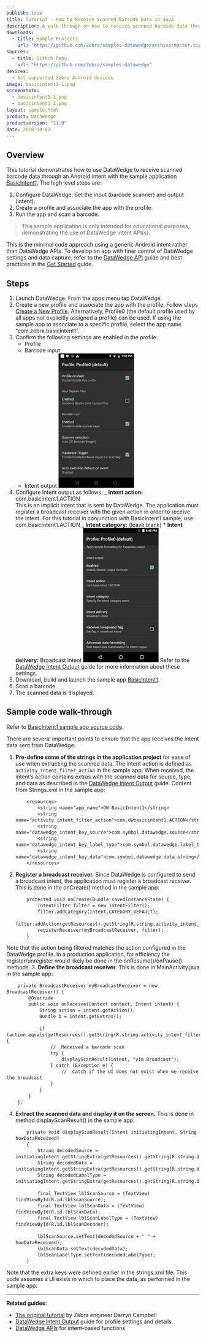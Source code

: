 ```yaml
---
publish: true
title: Tutorial - How to Receive Scanned Barcode Data in Java
description: A walk-through on how to receive scanned barcode data through an Android intent.
downloads:
  - title: Sample Projects
    url: "https://github.com/Zebra/samples-datawedge/archive/master.zip"
sources:
  - title: Github Repo
    url: "https://github.com/Zebra/samples-datawedge"
devices:
  - All supported Zebra Android devices
image: basicintent1-1.png
screenshots:
  - basicintent1-1.png
  - basicintent1-2.png
layout: sample.html
product: DataWedge
productversion: "11.0"
date: 2018-10-02
---
```


## Overview

This tutorial demonstrates how to use DataWedge to receive scanned barcode data through an Android intent with the sample application [BasicIntent1](../basicintent1). The high level steps are:

1. Configure DataWedge. Set the input (barcode scanner) and output (intent).
2. Create a profile and associate the app with the profile.
3. Run the app and scan a barcode.

> This sample application is only intended for educational purposes, demonstrating the use of DataWedge intent API(s).

This is the minimal code approach using a generic Android intent rather than DataWedge APIs. To develop an app with finer control of DataWedge settings and data capture, refer to the [DataWedge API](../../api) guide and best practices in the [Get Started](../../gettingstarted) guide.

## Steps

1. Launch DataWedge. From the apps menu tap DataWedge.
2. Create a new profile and associate the app with the profile. Follow steps [Create a New Profile](../../createprofile). Alternatively, Profile0 (the default profile used by all apps not explicitly assigned a profile) can be used. If using the sample app to associate to a specific profile, select the app name “com.zebra.basicintent1”.
3. Confirm the following settings are enabled in the profile:
   - Profile
   - Barcode input
   - Intent output
     <img style="height:350px" src="profile_settings_1.png">
4. Configure Intent output as follows:
   _ **Intent action:** com.basicintent1.ACTION <br>
   This is an implicit intent that is sent by DataWedge. The application must register a broadcast receiver with the given action in order to receive the intent. For this tutorial in conjunction with BasicIntent1 sample, use: com.basicintent1.ACTION
   _ **Intent category:** (leave blank) \* **Intent delivery:** Broadcast intent
   <img style="height:350px" src="profile_settings_2.png">
   Refer to the [DataWedge Intent Output](../../output/intent/) guide for more information about these settings.
5. Download, build and launch the sample app [BasicIntent1](../basicintent1).
6. Scan a barcode.
7. The scanned data is displayed.

## Sample code walk-through

Refer to [BasicIntent1 sample app source code](https://github.com/Zebra/samples-datawedge).

There are several important points to ensure that the app receives the intent data sent from DataWedge:

1.  <b>Pre-define some of the strings in the application project</b> for ease of use when extracting the scanned data. The intent action is defined as `activity_intent_filter_action` in the sample app. When received, the intent’s action contains extras with the scanned data for source, type, and data as described in the <a href="../../output/intent/">DataWedge Intent Output</a> guide. Content from Strings.xml in the sample app:
    <!-- -->

            <resources>
                <string name="app_name">DW BasicIntent1</string>
                <string name="activity_intent_filter_action">com.dwbasicintent1.ACTION</string>
                <string name="datawedge_intent_key_source">com.symbol.datawedge.source</string>
                <string name="datawedge_intent_key_label_type">com.symbol.datawedge.label_type</string>
                <string name="datawedge_intent_key_data">com.symbol.datawedge.data_string</string>
            </resources>

2.  <b>Register a broadcast receiver.</b> Since DataWedge is configured to send a broadcast intent, the application must register a broadcast receiver. This is done in the onCreate() method in the sample app:
    <!-- -->
            protected void onCreate(Bundle savedInstanceState) {
                IntentFilter filter = new IntentFilter();
                filter.addCategory(Intent.CATEGORY_DEFAULT);
                filter.addAction(getResources().getString(R.string.activity_intent_filter_action));
                registerReceiver(myBroadcastReceiver, filter);
            }

Note that the action being filtered matches the action configured in the DataWedge profile. In a production application, for efficiency the register/unregister would likely be done in the onResume()/onPause() methods. 3. <b>Define the broadcast receiver.</b> This is done in MainActivity.java in the sample app:

<!-- -->

        private BroadcastReceiver myBroadcastReceiver = new BroadcastReceiver() {
            @Override
            public void onReceive(Context context, Intent intent) {
                String action = intent.getAction();
                Bundle b = intent.getExtras();

                if (action.equals(getResources().getString(R.string.activity_intent_filter_action))) {
                    //  Received a barcode scan
                    try {
                        displayScanResult(intent, "via Broadcast");
                    } catch (Exception e) {
                        //  Catch if the UI does not exist when we receive the broadcast
                    }
                }
            }
        };

4.  <b>Extract the scanned data and display it on the screen.</b> This is done in method displayScanResult() in the sample app:
    <!-- -->

            private void displayScanResult(Intent initiatingIntent, String howDataReceived)
            {
                String decodedSource = initiatingIntent.getStringExtra(getResources().getString(R.string.datawedge_intent_key_source));
                String decodedData = initiatingIntent.getStringExtra(getResources().getString(R.string.datawedge_intent_key_data));
                String decodedLabelType = initiatingIntent.getStringExtra(getResources().getString(R.string.datawedge_intent_key_label_type));

                final TextView lblScanSource = (TextView) findViewById(R.id.lblScanSource);
                final TextView lblScanData = (TextView) findViewById(R.id.lblScanData);
                final TextView lblScanLabelType = (TextView) findViewById(R.id.lblScanDecoder);

                lblScanSource.setText(decodedSource + " " + howDataReceived);
                lblScanData.setText(decodedData);
                lblScanLabelType.setText(decodedLabelType);
            }

Note that the extra keys were defined earlier in the strings.xml file. This code assumes a UI exists in which to place the data, as performed in the sample app.

---

**Related guides**:

- [The original tutorial](https://medium.com/@darryncampbell_83863/getting-started-with-datawedge-on-zebra-devices-9af2cdd1110c/) by Zebra engineer Darryn Campbell
- [DataWedge Intent Output](../../output/intent/) guide for profile settings and details
- [DataWedge APIs](../../api) for intent-based functions
